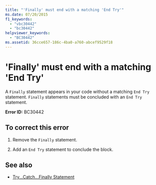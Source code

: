 ```yaml
---
title: "'Finally' must end with a matching 'End Try'"
ms.date: 07/20/2015
f1_keywords: 
  - "vbc30442"
  - "bc30442"
helpviewer_keywords: 
  - "BC30442"
ms.assetid: 36cce657-186c-4ba0-a760-abcef9529f18
---
```

# 'Finally' must end with a matching 'End Try'
A `Finally` statement appears in your code without a matching `End Try` statement. `Finally` statements must be concluded with an `End Try` statement.  
  
 **Error ID:** BC30442  
  
## To correct this error  
  
1.  Remove the `Finally` statement.  
  
2.  Add an `End Try` statement to conclude the block.  
  
## See also
- [Try...Catch...Finally Statement](../../visual-basic/language-reference/statements/try-catch-finally-statement.md)

